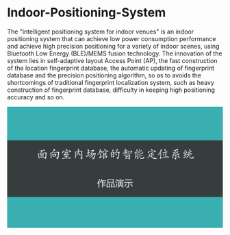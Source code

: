 # Indoor-Positioning-System
The "intelligent positioning system for indoor venues" is an indoor positioning system that can achieve low power consumption performance and achieve high precision positioning for a variety of indoor scenes, using Bluetooth Low Energy (BLE)/MEMS fusion technology. The innovation of the system lies in self-adaptive layout Access Point (AP), the fast construction of the location fingerprint database, the automatic updating of fingerprint database and the precision positioning algorithm, so as to avoids the shortcomings of traditional fingerprint localization system, such as heavy construction of fingerprint database, difficulty in keeping high positioning accuracy and so on.

![ads](https://github.com/CWORLDY/Indoor-Positioning-System/blob/master/document/experiment%20photo/2.jpg)  
